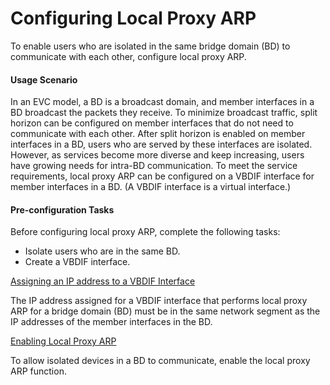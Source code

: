 Configuring Local Proxy ARP
===========================

To enable users who are isolated in the same bridge domain (BD) to communicate with each other, configure local proxy ARP.

#### Usage Scenario

In an EVC model, a BD is a broadcast domain, and member interfaces in a BD broadcast the packets they receive. To minimize broadcast traffic, split horizon can be configured on member interfaces that do not need to communicate with each other. After split horizon is enabled on member interfaces in a BD, users who are served by these interfaces are isolated. However, as services become more diverse and keep increasing, users have growing needs for intra-BD communication. To meet the service requirements, local proxy ARP can be configured on a VBDIF interface for member interfaces in a BD. (A VBDIF interface is a virtual interface.)


#### Pre-configuration Tasks

Before configuring local proxy ARP, complete the following tasks:

* Isolate users who are in the same BD.
* Create a VBDIF interface.


[Assigning an IP address to a VBDIF Interface](../../../../software/nev8r10_vrpv8r16/user/vrp/dc_vrp_arp_cfg_2070.html)

The IP address assigned for a VBDIF interface that performs local proxy ARP for a bridge domain (BD) must be in the same network segment as the IP addresses of the member interfaces in the BD.

[Enabling Local Proxy ARP](../../../../software/nev8r10_vrpv8r16/user/vrp/dc_vrp_arp_cfg_2071.html)

To allow isolated devices in a BD to communicate, enable the local proxy ARP function.